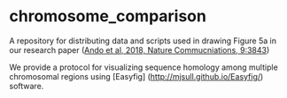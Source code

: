 # chromosome_comparison
A repository for distributing data and scripts used in drawing Figure 5a in our research paper ([Ando et al, 2018, Nature Commucniations, 9:3843](https://doi.org/10.1038/s41467-018-06116-1))

We provide a protocol for visualizing sequence homology among multiple chromosomal regions using [Easyfig] (http://mjsull.github.io/Easyfig/) software.
